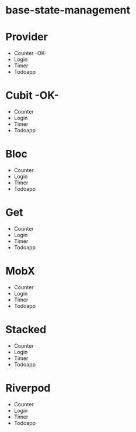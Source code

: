 # base-state-management

# Provider
- Counter -OK-
- Login
- Timer
- Todoapp

# Cubit -OK-
- Counter
- Login
- Timer
- Todoapp

# Bloc
- Counter
- Login
- Timer
- Todoapp

# Get
- Counter
- Login
- Timer
- Todoapp

# MobX
- Counter
- Login
- Timer
- Todoapp

# Stacked
- Counter
- Login
- Timer
- Todoapp

# Riverpod
- Counter
- Login
- Timer
- Todoapp